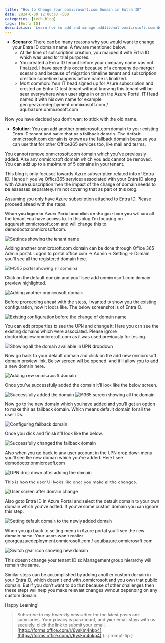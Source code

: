 ```yaml
---
title: "How to Change Your onmicrosoft.com Domain in Entra ID"
date: 2024-6-30 12:00:00 +500
categories: [tech-blog]
tags: [Entra ID]
description: "Learn how to add and manage additional onmicrosoft.com domains in Entra ID for Azure subscriptions, ensuring flexibility in domain naming and user management"
---
```


* **Scenario**: There can be many reasons why you would want to change your Entra ID domain name. A few are mentioned below:
    * At the time of subscription creation, you mapped it with Entra ID which was used for trial purposes.
    * You created a Entra ID tenant before your company name was not finalized. I have seen this occur because of a company de-merger scenario and because of migration timeline tenant and subscription creation sometime happens before name is finalized.
    * Most common: Your IT head signed up for Azure subscription and created an Entra ID test tenant without knowing this tenant will be seen everywhere when user signs in or on the Azure Portal. IT Head named it with his own name for example georgeazuredeployment.onmicrosoft.com / aquibazure.onmicrosoft.com 

Now you have decided you don’t want to stick with the old name.

* **Solution**: You can add another onmicrosoft.com domain to your existing Entra ID tenant and make that as a failback domain. The default onmicrosoft.com domain is known as the fallback domain because you can use that for other Office365 services too, like mail and teams.

You cannot remove onmicrosoft.com domain which you’ve previously added. Also any onmicrosoft domain which you add cannot be removed. You can add up to a maximum of 5 domains in your tenant.

This blog is only focused towards Azure subscription related info of Entra ID. Hence if you’ve Office365 services associated with your Entra ID along with Azure subscription then the impact of the change of domain needs to be assessed separately. I’m not covering that as part of this blog.

Assuming you only have Azure subscription attached to Entra ID. Please proceed ahead with the steps.

When you logon to Azure Portal and click on the gear icon you will see all the tenant you have access to. In this blog I’m focusing on aqquresh.onmicrosoft.com and will change this to demodoctor.onmicrosoft.com.

![Settings showing the tenant name](https://raw.githubusercontent.com/qureshiaquib/qureshiaquib.github.io/main/assets/30062024/azure-portal-settings.jpg)

Adding another onmicrosoft.com domain can be done through Office 365 Admin portal.
Logon to portal.office.com -> Admin -> Setting -> Domain
you’ll see all the registered domain here.

![M365 portal showing all domains](https://raw.githubusercontent.com/qureshiaquib/qureshiaquib.github.io/main/assets/30062024/m365-all-domains.jpg)

Click on the default domain and you’ll see add onmicrosoft.com domain preview highlighted.

![Adding another onmicrosoft domain](https://raw.githubusercontent.com/qureshiaquib/qureshiaquib.github.io/main/assets/30062024/add-onmicrosoft-domain.jpg)

Before proceeding ahead with the steps, I wanted to show you the existing configuration, how it looks like. The below screenshot is of Entra ID.

![Existing configuration before the change of domain name](https://raw.githubusercontent.com/qureshiaquib/qureshiaquib.github.io/main/assets/30062024/existing-config.jpg)

You can edit properties to see the UPN and change it: Here you can see the existing domains which were associated. Please ignore doctorblognew.onmicrosoft.com as it was used previously for testing.

![Showing all the domain available in UPN dropdown](https://raw.githubusercontent.com/qureshiaquib/qureshiaquib.github.io/main/assets/30062024/upn-dropdown-domains.jpg)

Now go back to your default domain and click on the add new onmicrosoft domain preview link. Below screen will be opened. And it’ll allow you to add a new domain here.

![Adding new onmicrosoft domain](https://raw.githubusercontent.com/qureshiaquib/qureshiaquib.github.io/main/assets/30062024/add-new-domain-preview.jpg)

Once you’ve successfully added the domain it’ll look like the below screen.

![Successfully added the domain](https://raw.githubusercontent.com/qureshiaquib/qureshiaquib.github.io/main/assets/30062024/successfully-added-domain.jpg)
![M365 screen showing all the domain](https://raw.githubusercontent.com/qureshiaquib/qureshiaquib.github.io/main/assets/30062024/m365-all-domains-2.jpg)


Now go to the new domain which you have added and you’ll get an option to make this as failback domain. Which means default domain for all the user IDs.

![Configuring failback domain](https://raw.githubusercontent.com/qureshiaquib/qureshiaquib.github.io/main/assets/30062024/configure-failback.jpg)

Once you click and finish it’ll look like the below.

![Successfully changed the failback domain](https://raw.githubusercontent.com/qureshiaquib/qureshiaquib.github.io/main/assets/30062024/successfully-changed-failback.jpg)

Also when you go back to any user account in the UPN drop down menu you’ll see the new domain which you’ve added. Here I see demodoctor.onmicrosoft.com

![UPN drop down after adding the domain](https://raw.githubusercontent.com/qureshiaquib/qureshiaquib.github.io/main/assets/30062024/upn-dropdown-new-domain.jpg)

This is how the user UI looks like once you make all the changes.

![User screen after domain change](https://raw.githubusercontent.com/qureshiaquib/qureshiaquib.github.io/main/assets/30062024/user-screen-after-change.jpg)

Also goto Entra ID in Azure Portal and select the default domain to your own domain which you’ve added. If you’ve some custom domain you can ignore this step.

![Setting default domain to the newly added domain](https://raw.githubusercontent.com/qureshiaquib/qureshiaquib.github.io/main/assets/30062024/set-default-domain.jpg)


When you go back to setting menu in Azure portal you’ll see the new domain name:
Your users won’t realize georgeazuredeployment.onmicrosoft.com / aquibazure.onmicrosoft.com

![Switch gear icon showing new domain](https://raw.githubusercontent.com/qureshiaquib/qureshiaquib.github.io/main/assets/30062024/switch-gear-new-domain.jpg)

This doesn't change your tenant ID so Management group hierarchy will remain the same.

Similar steps can be accomplished by adding another custom domain in your Entra ID, which doesn't end with .onmicrosoft and you own that public domain. 
But if you don’t want to do that because of other challenges then these steps will help you make relevant changes without depending on any custom domain.

Happy Learning!

>Subscribe to my biweekly newsletter for the latest posts and summaries. Your privacy is paramount, and your email stays with us securely.
click the link to submit your email.
[https://forms.office.com/r/6ysKm4nkp4](https://forms.office.com/r/6ysKm4nkp4)
{: .prompt-tip }